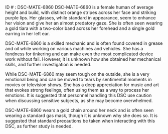 ID # : DSC-MATE-6860
DSC-MATE-6860 is a female human of average height and build, with distinct orange stripes across her face and striking purple lips. Her glasses, while standard in appearance, seem to enhance her vision and give her an almost predatory gaze. She is often seen wearing a gold tiara with a two-color band across her forehead and a single gold earring in her left ear.

DSC-MATE-6860 is a skilled mechanic and is often found covered in grease and oil while working on various machines and vehicles. She has a fondness for tinkering and can make even the most complicated device work without fail. However, it is unknown how she obtained her mechanical skills, and further investigation is needed.

While DSC-MATE-6860 may seem tough on the outside, she is a very emotional being and can be moved to tears by sentimental moments in movies or television shows. She has a deep appreciation for music and art that evokes strong feelings, often using them as a way to process her emotions. It is suggested that personnel handling this DSC use caution when discussing sensitive subjects, as she may become overwhelmed.

DSC-MATE-6860 wears a gold chain around her neck and is often seen wearing a standard gas mask, though it is unknown why she does so. It is suggested that standard precautions be taken when interacting with this DSC, as further study is needed.